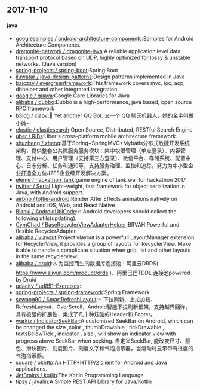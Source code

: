 ## 2017-11-10

#### java
* [googlesamples / android-architecture-components](https://github.com/googlesamples/android-architecture-components):Samples for Android Architecture Components.
* [dragonite-network / dragonite-java](https://github.com/dragonite-network/dragonite-java):A reliable application level data transport protocol based on UDP, highly optimized for lossy & unstable networks. (Java version)
* [spring-projects / spring-boot](https://github.com/spring-projects/spring-boot):Spring Boot
* [iluwatar / java-design-patterns](https://github.com/iluwatar/java-design-patterns):Design patterns implemented in Java
* [baiczsy / evergreenframework](https://github.com/baiczsy/evergreenframework):This framework covers mvc, ioc, aop, dbhelper and other integrated integration.
* [google / guava](https://github.com/google/guava):Google Core Libraries for Java
* [alibaba / dubbo](https://github.com/alibaba/dubbo):Dubbo is a high-performance, java based, open source RPC framework
* [b3log / xiaov](https://github.com/b3log/xiaov):👰 Yet another QQ Bot. 又一个 QQ 聊天机器人，她的名字叫做小薇~
* [elastic / elasticsearch](https://github.com/elastic/elasticsearch):Open Source, Distributed, RESTful Search Engine
* [uber / RIBs](https://github.com/uber/RIBs):Uber's cross-platform mobile architecture framework.
* [shuzheng / zheng](https://github.com/shuzheng/zheng):基于Spring+SpringMVC+Mybatis分布式敏捷开发系统架构，提供整套公共微服务服务模块：集中权限管理（单点登录）、内容管理、支付中心、用户管理（支持第三方登录）、微信平台、存储系统、配置中心、日志分析、任务和通知等，支持服务治理、监控和追踪，努力为中小型企业打造全方位J2EE企业级开发解决方案。
* [eleme / hackathon_tank](https://github.com/eleme/hackathon_tank):game engine of tank war for hackathon 2017
* [twitter / Serial](https://github.com/twitter/Serial):Light-weight, fast framework for object serialization in Java, with Android support.
* [airbnb / lottie-android](https://github.com/airbnb/lottie-android):Render After Effects animations natively on Android and iOS, Web, and React Native
* [Blankj / AndroidUtilCode](https://github.com/Blankj/AndroidUtilCode):🔥 Android developers should collect the following utils(updating).
* [CymChad / BaseRecyclerViewAdapterHelper](https://github.com/CymChad/BaseRecyclerViewAdapterHelper):BRVAH:Powerful and flexible RecyclerAdapter
* [alibaba / vlayout](https://github.com/alibaba/vlayout):Project vlayout is a powerfull LayoutManager extension for RecyclerView, it provides a group of layouts for RecyclerView. Make it able to handle a complicate situation when grid, list and other layouts in the same recyclerview.
* [alibaba / druid](https://github.com/alibaba/druid):♨️ 为监控而生的数据库连接池！阿里云DRDS( https://www.aliyun.com/product/drds )、阿里巴巴TDDL 连接池powered by Druid
* [udacity / ud851-Exercises](https://github.com/udacity/ud851-Exercises):
* [spring-projects / spring-framework](https://github.com/spring-projects/spring-framework):Spring Framework
* [scwang90 / SmartRefreshLayout](https://github.com/scwang90/SmartRefreshLayout):🔥 下拉刷新、上拉加载、RefreshLayout、OverScroll，Android智能下拉刷新框架，支持越界回弹，具有极强的扩展性，集成了几十种炫酷的Header和 Footer。
* [warkiz / IndicatorSeekBar](https://github.com/warkiz/IndicatorSeekBar):A customized SeekBar on Android, which can be changed the size ,color , thumbDrawable , tickDrawable , textsBelowTick , indicator , also , will show an indicator view with progress above SeekBar when seeking. 自定义SeekBar, 能改变尺寸、颜色、滑块图片、刻度图片、刻度文字和气泡指示器，当滑动时显示带有进度的气泡指示器。
* [square / okhttp](https://github.com/square/okhttp):An HTTP+HTTP/2 client for Android and Java applications.
* [JetBrains / kotlin](https://github.com/JetBrains/kotlin):The Kotlin Programming Language
* [tipsy / javalin](https://github.com/tipsy/javalin):A Simple REST API Library for Java/Kotlin
